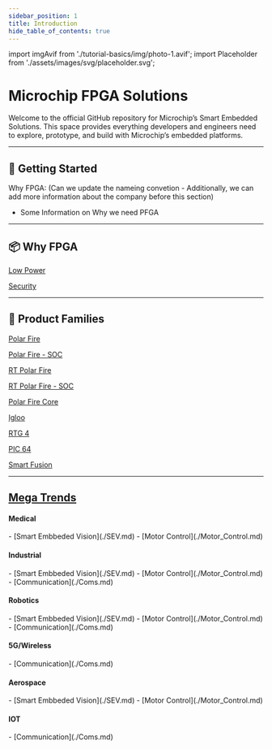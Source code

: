 ```yaml
---
sidebar_position: 1
title: Introduction
hide_table_of_contents: true
---
```


import imgAvif from './tutorial-basics/img/photo-1.avif';
import Placeholder from './assets/images/svg/placeholder.svg';


# Microchip FPGA Solutions

Welcome to the official GitHub repository for Microchip’s Smart Embedded Solutions. This space provides everything developers and engineers need to explore, prototype, and build with Microchip’s embedded platforms.

---

## 🚀 Getting Started

Why FPGA: (Can we update the nameing convetion - Additionally, we can add more information about the company before this section)
* Some Information on Why we need PFGA

---

## 📦 Why FPGA

<!-- [Hello](https://www.microchip.com/en-us/products/fpgas-and-plds/system-on-chip-fpgas/_jcr_content/root/responsivegrid/container_1117333200/image_copy_copy.coreimg.jpeg/1635409162569/210412-fpga-graph-low-power-diagram-265x1400px.jpeg)![image](https://github.com/user-attachments/assets/6d5d5768-f74c-4e26-bbd8-145b4a9dd895) -->


<div style={{width:'100%', display:'flex', flexDirection:'row', flex: '1 1 auto', gap: 16, flexWrap:'wrap', alignItems:'center', justifyContent:'flex-start', fill:'#A1A1A1', marginTop: 64}}>
  <a href="./low_power"><div style={{display:'flex', flexDirection:'column', alignItems:'center', gap: 8, justifyContent:'flex-start'}}><Placeholder width={360} height={360} /><p>Low Power</p></div></a>
  <a href="./security"><div style={{display:'flex', flexDirection:'column', alignItems:'center', gap: 8, justifyContent:'flex-start'}}><Placeholder width={360} height={360} /><p>Security</p></div></a>
</div>

---

## 🔧 Product Families

<div style={{display:'flex', flexDirection:'row', flex:'1 1 auto', gap: 16, flexWrap:'wrap', fill:'#A1A1A1'}}>
  <a href="./low_power"><div style={{display:'flex', flexDirection:'column', alignItems:'center', gap: 8, justifyContent:'flex-start'}}><Placeholder width={360} height={360} /><p>Polar Fire</p></div></a>
  <a href="./low_power"><div style={{display:'flex', flexDirection:'column', alignItems:'center', gap: 8, justifyContent:'flex-start'}}><Placeholder width={360} height={360} /><p>Polar Fire - SOC</p></div></a>
  <a href="./low_power"><div style={{display:'flex', flexDirection:'column', alignItems:'center', gap: 8, justifyContent:'flex-start'}}><Placeholder width={360} height={360} /><p>RT Polar Fire</p></div></a>
  <a href="./low_power"><div style={{display:'flex', flexDirection:'column', alignItems:'center', gap: 8, justifyContent:'flex-start'}}><Placeholder width={360} height={360} /><p>RT Polar Fire - SOC</p></div></a>
  <a href="./low_power"><div style={{display:'flex', flexDirection:'column', alignItems:'center', gap: 8, justifyContent:'flex-start'}}><Placeholder width={360} height={360} /><p>Polar Fire Core</p></div></a>
  <a href="./low_power"><div style={{display:'flex', flexDirection:'column', alignItems:'center', gap: 8, justifyContent:'flex-start'}}><Placeholder width={360} height={360} /><p>Igloo</p></div></a>
  <a href="./low_power"><div style={{display:'flex', flexDirection:'column', alignItems:'center', gap: 8, justifyContent:'flex-start'}}><Placeholder width={360} height={360} /><p>RTG 4</p></div></a>
  <a href="./low_power"><div style={{display:'flex', flexDirection:'column', alignItems:'center', gap: 8, justifyContent:'flex-start'}}><Placeholder width={360} height={360} /><p>PIC 64</p></div></a>
  <a href="./low_power"><div style={{display:'flex', flexDirection:'column', alignItems:'center', gap: 8, justifyContent:'flex-start'}}><Placeholder width={360} height={360} /><p>Smart Fusion</p></div></a>
</div>

---


##  [Mega Trends](./Mega_Trends.md)

<div style={{display:'grid', gridTemplateColumns: 'repeat(auto-fit, minmax(360px, 1fr))', fill:'#A1A1A1', columnGap: 16, rowGap: 16}}>

<div style={{display:'flex', flexDirection:'row', alignItems:'center', flex:'1 1 auto', gap: 16, border: '1px solid #C4C4C4', borderRadius: 8, padding: 16}}>
<Placeholder width={128} height={128} />
<div style={{display:'flex', flexDirection:'column', flex:'1 1 auto', gap: 2, alignSelf: 'flex-start'}}>
<h4>Medical</h4>
  - [Smart Embbeded Vision](./SEV.md)
  - [Motor Control](./Motor_Control.md)
</div>
</div>

<div style={{display:'flex', alignItems:'center', flexDirection:'row', flex:'1 1 auto', gap: 16, border: '1px solid #C4C4C4', borderRadius: 8, padding: 16 }}>
<Placeholder width={128} height={128} />
<div style={{display:'flex', flexDirection:'column', flex:'1 1 auto', gap: 2, alignSelf: 'flex-start'}}>
<h4>Industrial</h4>
  - [Smart Embbeded Vision](./SEV.md)
  - [Motor Control](./Motor_Control.md)
  - [Communication](./Coms.md)
</div>
</div>

<div style={{display:'flex', alignItems:'center', flexDirection:'row', flex:'1 1 auto', gap: 16, border: '1px solid #C4C4C4', borderRadius: 8, padding: 16}}>
<Placeholder width={128} height={128} />
<div style={{display:'flex', flexDirection:'column', flex:'1 1 auto', gap: 2, alignSelf: 'flex-start'}}>
<h4>Robotics</h4>
  - [Smart Embbeded Vision](./SEV.md)
  - [Motor Control](./Motor_Control.md)
  - [Communication](./Coms.md)
</div>
</div>

<div style={{display:'flex', alignItems:'center', flexDirection:'row', flex:'1 1 auto', gap: 16, border: '1px solid #C4C4C4', borderRadius: 8, padding: 16}}>
<Placeholder width={128} height={128} />
<div style={{display:'flex', flexDirection:'column', flex:'1 1 auto', gap: 2, alignSelf: 'flex-start'}}>
<h4>5G/Wireless</h4>
  - [Communication](./Coms.md)
</div>
</div>

<div style={{display:'flex', alignItems:'center', flexDirection:'row', flex:'1 1 auto', gap: 16, border: '1px solid #C4C4C4', borderRadius: 8, padding: 16}}>
<Placeholder width={128} height={128} />
<div style={{display:'flex', flexDirection:'column', flex:'1 1 auto', gap: 2, alignSelf: 'flex-start'}}>
<h4>Aerospace</h4>
  -  [Smart Embbeded Vision](./SEV.md)
  -  [Motor Control](./Motor_Control.md)
</div>
</div>

<div style={{display:'flex', alignItems:'center', flexDirection:'row', flex:'1 1 auto', gap: 16, border: '1px solid #C4C4C4', borderRadius: 8, padding: 16}}>
<Placeholder width={128} height={128} />
<div style={{display:'flex', flexDirection:'column', flex:'1 1 auto', gap: 2, alignSelf: 'flex-start'}}>
<h4>IOT</h4>
  -  [Communication](./Coms.md)
</div>
</div>

</div>

